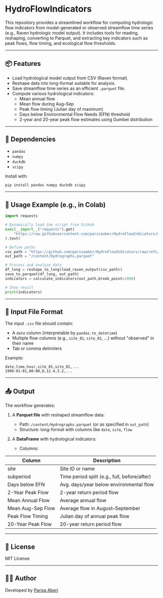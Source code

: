 # HydroFlowIndicators

This repository provides a streamlined workflow for computing hydrologic flow indicators from model-generated or observed streamflow time series (e.g., Raven hydrologic model output). It includes tools for reading, reshaping, converting to Parquet, and extracting key indicators such as peak flows, flow timing, and ecological flow thresholds.

---

## 📦 Features

- Load hydrological model output from CSV (Raven format).
- Reshape data into long-format suitable for analysis.
- Save streamflow time series as an efficient `.parquet` file.
- Compute various hydrological indicators:
  - Mean annual flow
  - Mean flow during Aug–Sep
  - Peak flow timing (Julian day of maximum)
  - Days below Environmental Flow Needs (EFN) threshold
  - 2-year and 20-year peak flow estimates using Gumbel distribution

---

## 🔧 Dependencies

- `pandas`
- `numpy`
- `duckdb`
- `scipy`

Install with:

```bash
pip install pandas numpy duckdb scipy
````

---

## 🚀 Usage Example (e.g., in Colab)

```python
import requests

# Dynamically load the script from GitHub
exec(__import__("requests").get(
    "https://raw.githubusercontent.com/parisaaber/HydroFlowIndicators/main/script.py"
).text)

# Define paths
csv_path = "https://github.com/parisaaber/HydroFlowIndicators/raw/refs/heads/main/Hydrographs.csv"
out_path = "/content/Hydrographs.parquet"

# Process and analyze data
df_long = reshape_to_long(load_raven_output(csv_path))
save_to_parquet(df_long, out_path)
indicators = calculate_indicators(out_path,break_point=1990)

# Show result
print(indicators)
```

---

## 📁 Input File Format

The input `.csv` file should contain:

* A `date` column (interpretable by `pandas.to_datetime`)
* Multiple flow columns (e.g., `site_01`, `site_02`, ...) without "observed" in their name
* Tab or comma delimiters

Example:

```
date,time,hour,site_01,site_02,...
1990-01-01,00:00,0,12.4,3.2,...
```

---

## 📤 Output

The workflow generates:

1. A **Parquet file** with reshaped streamflow data:

   * Path: `/content/Hydrographs.parquet` (or as specified in `out_path`)
   * Structure: long-format with columns like `date`, `site`, `flow`

2. A **DataFrame** with hydrological indicators:

   * Columns:

| Column            | Description                                  |
| ----------------- | -------------------------------------------- |
| site              | Site ID or name                              |
| subperiod         | Time period split (e.g., full, before/after) |
| Days below EFN    | Avg. days/year below environmental flow      |
| 2-Year Peak Flow  | 2-year return period flow                    |
| Mean Annual Flow  | Average annual flow                          |
| Mean Aug-Sep Flow | Average flow in August–September             |
| Peak Flow Timing  | Julian day of annual peak flow               |
| 20-Year Peak Flow | 20-year return period flow                   |

---

## 📘 License

MIT License

---

## 👩‍💻 Author

Developed by [Parisa Aberi](https://github.com/parisaaber)

